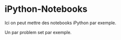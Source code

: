 # iPython-Notebooks

Ici on peut mettre des notebooks iPython par exemple.

Un par problem set par exemple.


